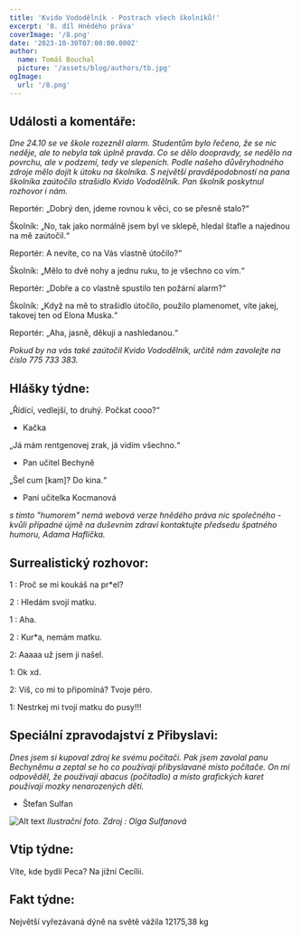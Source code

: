 ```yaml
---
title: 'Kvido Vododělník - Postrach všech školníků!'
excerpt: '8. díl Hnědého práva'
coverImage: '/8.png'
date: '2023-10-30T07:00:00.000Z'
author:
  name: Tomáš Bouchal
  picture: '/assets/blog/authors/tb.jpg'
ogImage:
  url: '/8.png'
---
```

## **Události a komentáře:**

*Dne 24.10 se ve škole rozezněl alarm. Studentům bylo řečeno, že se nic
neděje, ale to nebyla tak úplně pravda. Co se dělo doopravdy, se nedělo na
povrchu, ale v podzemí, tedy ve slepeních. Podle našeho důvěryhodného
zdroje mělo dojít k útoku na školníka. S největší pravděpodobností na pana
školníka zaútočilo strašidlo Kvido Vododělník. Pan školník poskytnul
rozhovor i nám.*

Reportér: „Dobrý den, jdeme rovnou k věci, co se přesně stalo?“

Školník: „No, tak jako normálně jsem byl ve sklepě, hledal štafle a najednou
na mě zaútočil.“

Reportér: A nevíte, co na Vás vlastně útočilo?“

Školník: „Mělo to dvě nohy a jednu ruku, to je všechno co vím.“

Reportér: „Dobře a co vlastně spustilo ten požární alarm?“

Školník: „Když na mě to strašidlo útočilo, použilo plamenomet, víte jakej,
takovej ten od Elona Muska.“

Reportér: „Aha, jasně, děkuji a nashledanou.“

*Pokud by na vás také zaútočil Kvido Vododělník, určitě nám zavolejte na
číslo 775 733 383.*

## **Hlášky týdne:**

„Řídící, vedlejší, to druhý. Počkat cooo?“

- Kačka

„Já mám rentgenovej zrak, já vidím všechno.“

- Pan učitel Bechyně

„Šel cum [kam]? Do kina.“

- Paní učitelka Kocmanová

*s tímto "humorem" nemá webová verze hnědého práva nic společného - kvůli případné újmě na duševním zdraví kontaktujte předsedu špatného humoru, Adama Haflíčka.*

## **Surrealistický rozhovor:**

1 : Proč se mi koukáš na pr*el?

2 : Hledám svojí matku.

1 : Aha.

2 : Kur*a, nemám matku.

2: Aaaaa už jsem ji našel.

1: Ok xd.

2: Víš, co mi to připomíná? Tvoje péro.

1: Nestrkej mi tvojí matku do pusy!!!

## **Speciální zpravodajství z Přibyslavi:**

*Dnes jsem si kupoval zdroj ke svému počítači. Pak jsem zavolal panu
Bechyněmu a zeptal se ho co používají přibyslavané místo počítače. On mi
odpověděl, že používají abacus (počítadlo) a místo grafických karet
používají mozky nenarozených dětí.*

- Štefan Sulfan

![Alt text](../ilufot8.png)
*Ilustrační foto. Zdroj : Olga Sulfanová*

## **Vtip týdne:**

Víte, kde bydlí Peca? Na jižní Cecílii.

## **Fakt týdne:**

Největší vyřezávaná dýně na světě vážila 12175,38 kg

